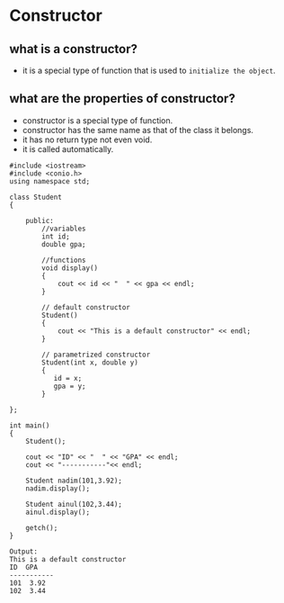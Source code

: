 # Constructor

what is a constructor?
-
- it is a special type of function that is used to `initialize the object`.

what are the properties of constructor?
-
- constructor is a special type of function.
- constructor has the same name as that of the class it belongs.
- it has no return type not even void.
- it is called automatically.

```
#include <iostream>
#include <conio.h>
using namespace std;

class Student
{

    public:
        //variables
        int id;
        double gpa;

        //functions
        void display()
        {
            cout << id << "  " << gpa << endl;
        }

        // default constructor
        Student()
        {
            cout << "This is a default constructor" << endl;
        }

        // parametrized constructor
        Student(int x, double y)
        {
           id = x;
           gpa = y;
        }

};

int main()
{
    Student();

    cout << "ID" << "  " << "GPA" << endl;
    cout << "-----------"<< endl;

    Student nadim(101,3.92);
    nadim.display();

    Student ainul(102,3.44);
    ainul.display();

    getch();
}

Output:
This is a default constructor
ID  GPA
-----------
101  3.92
102  3.44
```